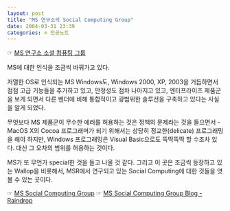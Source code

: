 ```yaml
---
layout: post
title: "MS 연구소의 Social Computing Group"
date: 2004-03-31 23:39
categories: ⊙ 전공노트
---
```


☞ [MS 연구소 소셜 컴퓨팅 그룹](http://hochan.net/archives/2004/03/30@01:17AM.html)

MS에 대한 인식을 조금씩 바꿔가고 있다.

저열한 OS로 인식되는 MS Windows도, Windows 2000, XP, 2003을 거듭하면서 점점 고급 기능들을 추가하고 있고, 안정성도 점차 나아지고 있고, 엔터프라이즈 제품군을 보게 되면서 다른 벤더에 비해 통합적이고 광범위한 솔루션을 구축하고 있다는 사실을 알게 되었다.

무엇보다 MS 제품군이 무수한 에러를 허용하는 것은 정책의 문제라는 것을 들으면서 - MacOS X의 Cocoa 프로그래머가 되기 위해서는 상당히 정교한(delicate) 프로그래밍을 해야 하지만, Windows 프로그래밍은 Visual Basic으로도 뚝딱뚝딱 할 수조차 있다. 대신 그 오차의 범위를 허용하는 것이다.

MS가 또 무언가 special한 것을 들고 나올 것 같다. 그리고 이 곳은 조금씩 등장하고 있는 Wallop을 비롯해서, MSR에서 연구되고 있는 Social Computing에 대한 것들을 엿볼 수 있는 곳이다.

☞ [MS Social Computing Group](http://www.research.microsoft.com/scg/)
☞ [MS Social Computing Group Blog - Raindrop](http://raindrop.msresearch.us/)

       

